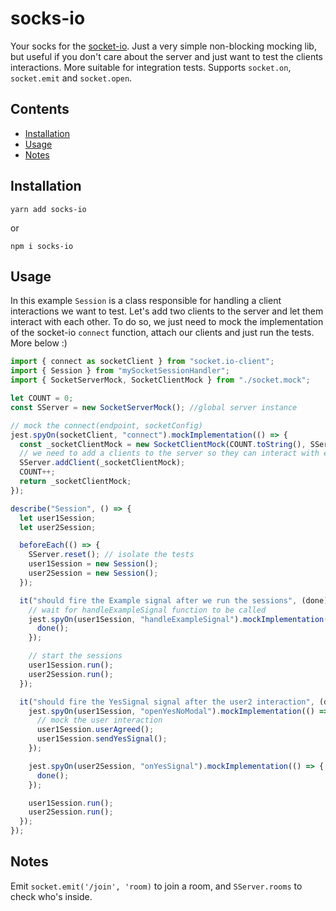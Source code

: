 # socks-io

Your socks for the [socket-io](http://socket.io/). Just a very simple non-blocking mocking lib, but useful if you don't care about the server and just want to test the clients interactions. More suitable for integration tests. Supports `socket.on`, `socket.emit` and `socket.open`.

## Contents

- [Installation](#installation)
- [Usage](#usage)
- [Notes](#notes)

## Installation

```shell
yarn add socks-io
```

or

```shell
npm i socks-io
```

## Usage

In this example `Session` is a class responsible for handling a client interactions we want to test. Let's add two clients to the server and let them interact with each other. To do so, we just need to mock the implementation of the socket-io `connect` function, attach our clients and just run the tests. More below :)

```js
import { connect as socketClient } from "socket.io-client";
import { Session } from "mySocketSessionHandler";
import { SocketServerMock, SocketClientMock } from "./socket.mock";

let COUNT = 0;
const SServer = new SocketServerMock(); //global server instance

// mock the connect(endpoint, socketConfig)
jest.spyOn(socketClient, "connect").mockImplementation(() => {
  const _socketClientMock = new SocketClientMock(COUNT.toString(), SServer);
  // we need to add a clients to the server so they can interact with each other
  SServer.addClient(_socketClientMock);
  COUNT++;
  return _socketClientMock;
});

describe("Session", () => {
  let user1Session;
  let user2Session;

  beforeEach(() => {
    SServer.reset(); // isolate the tests
    user1Session = new Session();
    user2Session = new Session();
  });

  it("should fire the Example signal after we run the sessions", (done) => {
    // wait for handleExampleSignal function to be called
    jest.spyOn(user1Session, "handleExampleSignal").mockImplementation(() => {
      done();
    });

    // start the sessions
    user1Session.run();
    user2Session.run();
  });

  it("should fire the YesSignal signal after the user2 interaction", (done) => {
    jest.spyOn(user1Session, "openYesNoModal").mockImplementation(() => {
      // mock the user interaction
      user1Session.userAgreed();
      user1Session.sendYesSignal();
    });

    jest.spyOn(user2Session, "onYesSignal").mockImplementation(() => {
      done();
    });

    user1Session.run();
    user2Session.run();
  });
});
```

## Notes

Emit `socket.emit('/join', 'room)` to join a room, and `SServer.rooms` to check who's inside.

